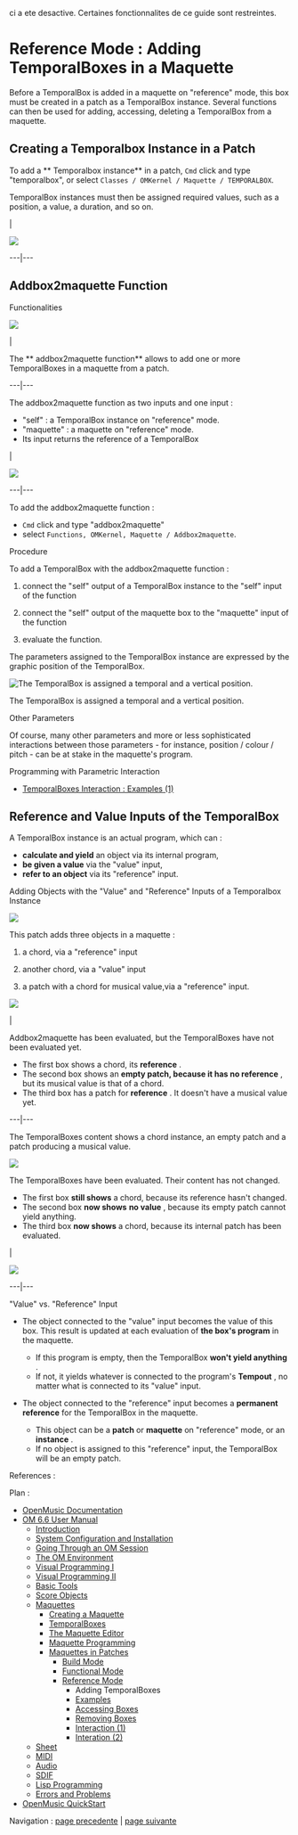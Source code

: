 ci a ete desactive. Certaines fonctionnalites de ce guide sont restreintes.

# Reference Mode : Adding TemporalBoxes in a Maquette

Before a TemporalBox is added in a maquette on "reference" mode, this box must
be created in a patch as a TemporalBox instance. Several functions can then be
used for adding, accessing, deleting a TemporalBox from a maquette.

## Creating a Temporalbox Instance in a Patch

To add a ** Temporalbox instance** in a patch, `Cmd` click and type
"temporalbox", or select `Classes / OMKernel / Maquette / TEMPORALBOX`.

TemporalBox instances must then be assigned required values, such as a
position, a value, a duration, and so on.

|

![](../res/createtemp.png)  
  
---|---  
  
## Addbox2maquette Function

Functionalities

![](../res/ab2m_icon.png)

|

The ** addbox2maquette function** allows to add one or more TemporalBoxes in a
maquette from a patch.  
  
---|---  
  
The addbox2maquette function as two inputs and one input :

  * "self" : a TemporalBox instance on "reference" mode. 
  * "maquette" : a maquette on "reference" mode.
  * Its input returns the reference of a TemporalBox

|

![](../res/adb2maq.png)  
  
---|---  
  
To add the addbox2maquette function :

  * `Cmd` click and type "addbox2maquette"
  * select `Functions, OMKernel, Maquette / Addbox2maquette`. 

Procedure

To add a TemporalBox with the addbox2maquette function :

  1. connect the "self" output of a TemporalBox instance to the "self" input of the function 

  2. connect the "self" output of the maquette box to the "maquette" input of the function

  3. evaluate the function. 

The parameters assigned to the TemporalBox instance are expressed by the
graphic position of the TemporalBox.

![The TemporalBox is assigned a temporal and a vertical
position.](../res/addbox.png)

The TemporalBox is assigned a temporal and a vertical position.

Other Parameters

Of course, many other parameters and more or less sophisticated interactions
between those parameters - for instance, position / colour / pitch - can be at
stake in the maquette's program.

Programming with Parametric Interaction

  * [TemporalBoxes Interaction : Examples (1)](REF5)

## Reference and Value Inputs of the TemporalBox

A TemporalBox instance is an actual program, which can :

  * **calculate and yield** an object via its internal program,
  * **be given a value** via the "value" input,
  * **refer to an object** via its "reference" input. 

Adding Objects with the "Value" and "Reference" Inputs of a Temporalbox
Instance

![](../res/patchrefval.png)

This patch adds three objects in a maquette :

  1. a chord, via a "reference" input

  2. another chord, via a "value" input

  3. a patch with a chord for musical value,via a "reference" input. 

![](../res/evalmaquette1.png)

|

Addbox2maquette has been evaluated, but the TemporalBoxes have not been
evaluated yet.

  * The first box shows a chord, its  **reference** . 
  * The second box shows an  **empty patch, because it has no reference** , but its musical value is that of a chord.
  * The third box has a patch for  **reference** . It doesn't have a musical value yet.

  
  
---|---  
  
The TemporalBoxes content shows a chord instance, an empty patch and a patch
producing a musical value.

![](../res/contentboxes.png)

The TemporalBoxes have been evaluated. Their content has not changed.

  * The first box  **still shows** a chord, because its reference hasn't changed.
  * The second box  **now shows** **no value** , because its empty patch cannot yield anything. 
  * The third box  **now shows** a chord, because its internal patch has been evaluated. 

|

![](../res/evalmaquette2.png)  
  
---|---  
  
"Value" vs. "Reference" Input

  * The object connected to the "value" input becomes the value of this box. This result is updated at each evaluation of  **the box's program** in the maquette. 

    * If this program is empty, then the TemporalBox  **won't yield anything** . 
    * If not, it yields whatever is connected to the program's  **Tempout** , no matter what is connected to its "value" input.
  * The object connected to the "reference" input becomes a  **permanent reference** for the TemporalBox in the maquette. 

    * This object can be a  **patch** or  **maquette** on "reference" mode, or an  **instance** .
    * If no object is assigned to this "reference" input, the TemporalBox will be an empty patch.

References :

Plan :

  * [OpenMusic Documentation](OM-Documentation)
  * [OM 6.6 User Manual](OM-User-Manual)
    * [Introduction](00-Sommaire)
    * [System Configuration and Installation](Installation)
    * [Going Through an OM Session](Goingthrough)
    * [The OM Environment](Environment)
    * [Visual Programming I](BasicVisualProgramming)
    * [Visual Programming II](AdvancedVisualProgramming)
    * [Basic Tools](BasicObjects)
    * [Score Objects](ScoreObjects)
    * [Maquettes](Maquettes)
      * [Creating a Maquette](Maquette)
      * [TemporalBoxes](TemporalBoxes)
      * [The Maquette Editor](Editor)
      * [Maquette Programming](Programming%20Maquette)
      * [Maquettes in Patches](Maquettes%20in%20Patches)
        * [Build Mode](Build)
        * [Functional Mode](Maquettes%20in%20Patches1)
        * [Reference Mode](Maquettes%20in%20Patches2)
          * Adding TemporalBoxes
          * [Examples](addexamples)
          * [Accessing Boxes](REF3)
          * [Removing Boxes](REF4)
          * [Interaction (1)](REF5)
          * [Interation (2)](Intercation2)
    * [Sheet](Sheet)
    * [MIDI](MIDI)
    * [Audio](Audio)
    * [SDIF](SDIF)
    * [Lisp Programming](Lisp)
    * [Errors and Problems](errors)
  * [OpenMusic QuickStart](QuickStart-Chapters)

Navigation : [page precedente](Maquettes%20in%20Patches2 "page
précédente\(Reference Mode\)") | [page suivante](addexamples "page
suivante\(Examples\)")

